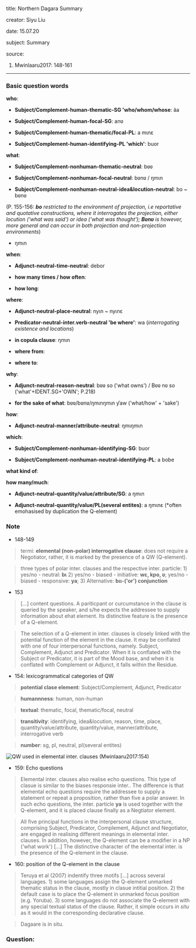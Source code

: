 
title: Northern Dagara Summary

creator: Siyu Liu

date: 15.07.20

subject: Summary

source: 

1. 	Mwinlaaru2017: 148-161

----

### Basic question words

**who**: 

 - **Subject/Complement-human-thematic-SG 'who/whom/whose**: ãa
 
 - **Subject/Complement-human-focal-SG**: anʋ
 
 - **Subject/Complement-human-thematic/focal-PL**: a mɩnɛ 
 
 - **Subject/Complement-human-identifying-PL 'which'**: buor
  
**what**: 

 - **Subject/Complement-nonhuman-thematic-neutral**: bʋʋ
 
 - **Subject/Complement-nonhuman-focal-neutral**: bʋnʋ / ŋmɩn
  
 - **Subject/Complement-nonhuman-neutral-idea&locution-neutral**: bo ~ bʋnʋ 
 
 (P. 155-156: ***bo** restricted to the environment of projection, i.e reportative and quotative constructions, where it interrogates the projection, either locution ('what was said') or idea ('what was thought'); **Bʋnʋ** is however, more general and can occur in both projection and non-projection environments*)
 
 - ŋmɩn
 
**when**: 

 - **Adjunct-neutral-time-neutral**: debor
 
 - **how many times / how often**:	
 
 - **how long**: 	
 
**where**: 

 - **Adjunct-neutral-place-neutral**: nyɩn ~ nyɩnɛ
 
 - **Predicator-neutral-inter.verb-neutral 'be where'**: wa (*interrogating existence and locations*)
 
 - **in copula clause**: ŋmɩn
  
 - **where from**: 
 
 - **where to**: 
 
**why**: 

 - **Adjunct-neutral-reason-neutral**: bʋʋ so ('what owns') / Bʋʋ nʋ so ('what'+IDENT.SG+'OWN'; P.218)
 
 - **for the sake of what**: bʋʋ/bʋnʋ/ŋmιnŋmιn ƴaw ('what/how' + 'sake')

**how**: 

 - **Adjunct-neutral-manner/attribute-neutral**: ŋmɩŋmɩn
   
**which**: 

 - **Subject/Complement-nonhuman-identifying-SG**: buor
 
  - **Subject/Complement-nonhuman-neutral-identifying-PL**: a bobe
 
**what kind of**: 

**how many/much**: 
 
 - **Adjunct-neutral-quantity/value/attribute/SG**: a ŋmɩn
 
 - **Adjunct-neutral-quantity/value/PL(several entites)**: a ŋmɩnɛ (*often emohasised by duplication the Q-element)


### Note

- 148-149

> termi: **elemental (non-polar) interrogative clause**: does not require a Negotiator, rather, it is marked by the presence of a QW (Q-element).

> three types of polar inter. clauses and the respective inter. particle: 1) yes/no - neutral: **bɩ** 2) yes/no - biased - initiative: **wɛ, kpo, ʋ**; yes/no - biased - responsive: **ya**; 3) Alternative: **bɩɩ-('or') conjunction**

- 153

> [...] content questions. A pariticpant or curcumstance in the clause is queried by the speaker, and s/he expects the addressee to supply information about ehat element. Its distinctive feature is the presence of a Q-element.

> The selection of a Q-element in inter. clauses is closely linked with the potential function of the element in the clause. It may be conflated with one of four interpersonal functions, namely. Subject, Complement, Adjunct and Predicator. When it is conflated with the Subject or Predicator, it is part of the Mood base, and when it is conflated with Complement or Adjunct, it falls within the Residue.

- 154: lexicogrammatical categories of QW

> **potential clase element**: Subject/Complement, Adjunct, Predicator

> **humannness**: human, non-human

> **textual**: thematic, focal, thematic/focal, neutral

> **transitivity**: identifying, idea&locution, reason, time, place, quantity/value/attribute, quantity/value, manner/attribute, interrogative verb

> **number**: sg, pl, neutral, pl(several entites)

![QW used in elemental inter. clauses (Mwinlaaru2017:154)](https://user-images.githubusercontent.com/33869669/87537003-3edaa080-c69a-11ea-8992-23a25d13dd72.png)

- 159: Echo questions

> Elemental inter. clauses also realise echo questions. This type of clasue is similar to the biases responsie inter.. The difference is that elemental echo questions require the addressee to supply a statement or repeat a proposition, rather than five a polar answer. In such echo questions, the inter. particle **ya** is used together with the Q-element, and it is placed clause finally as a Negtiator element.

> All five principal functions in the interpersonal clause structure, comprising Subject, Predicator, Complement, Adjunct and Negotiator, are engaged in realising different meanings in elemental inter. clauses. In addition, however, the Q-element can be a modifier in a NP ('what work') [...] The distinctive character of the elemental inter. is the presence of the Q-element in the clause.

- 160: position of the Q-element in the clause

> Teruya et al (2007) indentify three motifs [...] across several languages. 1) some languages assign the Q-element unmarked thematic status in the clause, mostly in clasue intitial position. 2) the default case is to place the Q-element in unmarked focus position (e.g. Yoruba). 3) some languages do not associate the Q-element with any special textual status of the clause. Rather, it simple occurs *in situ* as it would in the corresponding declarative clause.

> Dagaare is in situ.

### Question:

